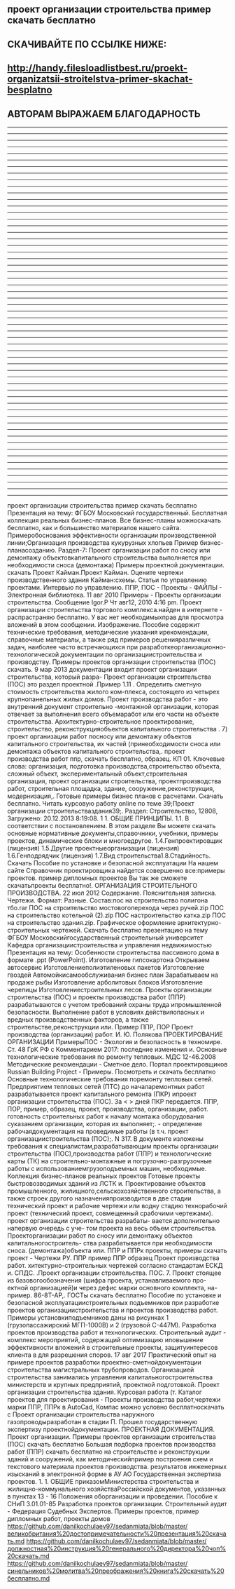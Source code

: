 проект организации строительства пример скачать бесплатно
--------------------------------------------------
СКАЧИВАЙТЕ ПО ССЫЛКЕ НИЖЕ:
--------------------------------------------------
http://handy.filesloadlistbest.ru/proekt-organizatsii-stroitelstva-primer-skachat-besplatno
--------------------------------------------------
АВТОРАМ ВЫРАЖАЕМ БЛАГОДАРНОСТЬ
--------------------------------------------------
--------------------------------------------------
--------------------------------------------------
--------------------------------------------------
--------------------------------------------------
--------------------------------------------------
--------------------------------------------------
--------------------------------------------------
--------------------------------------------------
--------------------------------------------------
--------------------------------------------------
--------------------------------------------------
--------------------------------------------------
--------------------------------------------------
--------------------------------------------------
--------------------------------------------------
--------------------------------------------------
--------------------------------------------------
--------------------------------------------------
--------------------------------------------------
--------------------------------------------------
--------------------------------------------------
--------------------------------------------------
--------------------------------------------------
--------------------------------------------------
--------------------------------------------------
--------------------------------------------------
--------------------------------------------------
--------------------------------------------------
--------------------------------------------------
--------------------------------------------------
--------------------------------------------------
--------------------------------------------------
--------------------------------------------------
--------------------------------------------------
--------------------------------------------------
--------------------------------------------------
--------------------------------------------------
--------------------------------------------------
--------------------------------------------------
--------------------------------------------------
--------------------------------------------------
--------------------------------------------------
--------------------------------------------------
--------------------------------------------------
--------------------------------------------------
--------------------------------------------------
--------------------------------------------------
--------------------------------------------------
--------------------------------------------------
--------------------------------------------------
--------------------------------------------------
--------------------------------------------------
--------------------------------------------------
--------------------------------------------------
--------------------------------------------------
--------------------------------------------------
--------------------------------------------------
проект организации строительства пример скачать бесплатно Презентация на тему: ФГБОУ Московский государственный. Бесплатная коллекция реальных бизнес-планов.  Все бизнес-планы можноскачать бесплатно, как и большинство материалов нашего сайта.  Примеробоснования эффективности организации производственной линии;Организация производства кукурузных хлопьев Пример бизнес-планасозданию. Раздел-7: Проект организации работ по сносу или демонтажу объектовкапитального строительства выполняется при необходимости сноса (демонтажа)  Примеры проектной документации. скачать Проект Кайман.Проект Кайман. Оцените чертежи производственного здания Кайман:схемы. Статьи по управлению проектами. Интервью по управлению. ППР, ПОС - Проекты - ФАЙЛЫ - Электронная библиотека. 11 авг 2010  Примеры - Проекты организации строительства. Сообщение Igor.P  Чт авг12, 2010 4:16 pm. Проект организации строительства торгового комплекса.найден в интернете - распрастраняю бесплатно. У вас нет необходимыхправ для просмотра вложений в этом сообщении. Изображение. Пособие содержит технические требования, методические указания ирекомендации, справочные материалы, а также ряд примеров решенияразличных задач, наиболее часто встречающихся при разработкеорганизационно-технологической документации по организациистроительства и производству. Примеры проектов организации строительства (ПОС) скачать. 9 мар 2013  документации входит проект организации строительства, который разра- Проект организации строительства (ПОС)  это раздел проектной .Пример 1.11 . Определить сметную стоимость строительства жилого ком-плекса, состоящего из четырех крупнопанельных жилых домов.
Проект производства работ - это внутренний документ строительно -монтажной организации, которая отвечает за выполнения всего объемаработ или его части на объекте строительства. Архитектурно-строительное проектирование, строительство, реконструкцияобъектов капитального строительства . 7) проект организации работ посносу или демонтажу объектов капитального строительства, их частей (принеобходимости сноса или демонтажа объектов капитального строительства,. проект производства работ ппр, скачать бесплатно, образец. КП 01. Ключевые слова: организация, подготовка производства,строительство объекта, сложный объект, экспериментальный объект,строительная организация, проект организации строительства, проектпроизводства работ, строительная площадка, здание, сооружение,реконструкция, модернизация,. Готовые примеры бизнес планов с расчетами. Скачать бесплатно. Читать курсовую работу online по теме 39;Проект организации строительстваздания39;. Раздел: Строительство, 12808, Загружено: 20.12.2013 8:19:08. 1 1. ОБЩИЕ ПРИНЦИПЫ. 1.1. В соответствии с постановлением. В этом разделе Вы можете скачать основные нормативные документы,справочники, учебники, примеры проектов, динамические блоки и многоедругое.  1.4.Генпроектировщик (лицензия) 1.5.Другие проектныеорганизации (лицензия) 1.6.Генподрядчик (лицензия) 1.7.Вид строительства1.8.Стадийность. Скачать Пособие по установке и безопасной эксплуатации
На нашем сайте Справочник проектировщика найдется совершенно все:примеры проектов. пример дипломных проектов Вы так же сможете скачатьпроекты бесплатно!. ОРГАНИЗАЦИЯ СТРОИТЕЛЬНОГО ПРОИЗВОДСТВА. 22 июл 2012  Содержание. Пояснительная записка. Чертежи. Формат: Разные. Состав:пос на строительство полигона тбо.rar  ПОС на строительство мостовогоперехода через ручей.zip  ПОС на строительство котельной (2).zip  ПОС настроительство катка.zip  ПОС на строительство здания.zip. Графическое оформление архитектурно-строительных чертежей. Скачать бесплатно презентацию на тему ФГБОУ Московскийгосударственный строительный университет Кафедра организациистроительства и управления недвижимостью Презентация на тему: Особенности строительства пассивного дома в формате .ppt (PowerPoint). Изготовление гипсокартона  Открываем автосервис  Изготовлениеполиэтиленовых пакетов  Изготовление гвоздей  Автомойкисамообслуживания  бизнес план  Зарабатываем на продаже рыбы Изготовление арболитовых блоков  Изготовление черепицы  Изготовлениестроительных лесов. Проекты организации строительства (ПОС) и проекты производства работ (ППР) разрабатываются с учетом требований охраны труда ипромышленной безопасности. Выполнение работ в условиях действияопасных и вредных производственных факторов, а также строительстве,реконструкции или. Пример ППР, ПОР  Проект производства (организации) работ. И. Ю. Полякова ПРОЕКТИРОВАНИЕ ОРГАНИЗАЦИИ
ПримерыПОС - Экология и безопасность в техномире. Ст. 48 ГрК РФ с Комментарием 2017: последние изменения и. Основные технологические требования по ремонту тепловых. МДС 12-46.2008 Методические рекомендации  - Сметное дело. Портал проектировщиков Russian Building Project - Примеры. Посмотреть и скачать бесплатно Основные технологические требования поремонту тепловых сетей.  Предприятием тепловых сетей (ПТС) до началаремонтных работ разрабатывается проект капитального ремонта (ПКР) ипроект организации строительства (ПОС). За < > дней ПКР передается. ППР, ПОР, пример, образец, проект, производства, организации, работ. готовность строительных работ к началу монтажа оборудования суказанием организации, которая их выполняет;. - определение  рабочаядокументация на проведимые работы (в т.ч. проект организациистроительства (ПОС);. N 317. В документе изложены требования к специалистам,разрабатывающим проекты организации строительства (ПОС),производства работ (ППР) и технологические карты (ТК) на строительно-монтажные и погрузочно-разгрузочные работы с использованиемгрузоподъемных машин, необходимые. Коллекция бизнес-планов реальных проектов
Готовые проекты быстровозводимых зданий из ЛСТК и. Проектирование объектов промышленного, жилищного,сельскохозяйственного строительства, а также строек другого назначенияпроизводится в две стадии  технический проект и рабочие чертежи или водну стадию  технорабочий проект (технический проект, совмещенный срабочими чертежами). проект организации строительства разрабаты- вается дополнительно напервую очередь с уче- том проекта на весь объем строительства. Проекторганизации работ по сносу или демонтажу объектов капитальногостроитель- ства разрабатывается при необходимости сноса. (демонтажа)объекта или. ППР и ППРк проекты, примеры скачать проект  - Чертежи РУ. ППР пример  ППР образец  Проект производства работ. хитектурно-строительных чертежей согласно стандартам ЕСКД и. СПДС. .Проект организации строительства. ПОС. 7. Проект  стоящее из базовогообозначения (шифра проекта, устанавливаемого про- ектной организацией)и через дефис  марки основного комплекта, на- пример. 86-8Т-АР,. ГОСТы скачать бесплатно Пособие по установке и безопасной эксплуатациистроительных подъемников при разработке проектов организациистроительства и проектов производства работ.  Примеры установкиподъемников даны на рисунках 1 (грузопассажирский МГП-1000В) и 2 (грузовой С-447М). Разработка проектов производства работ и технологических. Строительный аудит - комплекс мероприятий, содержащий оптимизацию иповышение эффективности вложений в строительные проекты, защитуинтересов клиента в для разрешения споров.
17 авг 2017  Практический опыт на примере проектов разработки проектно-сметнойдокументации строительства магистральных трубопроводов. Организацией строительства занимались управления капитальногостроительства министерств и крупных предприятий, проектной подготовкой. Проект организации строительства здания. Курсовая работа (т. Каталог проектов для проектирования - Проекты производства работ,чертежи марки ППР, ППРк в AutoCad, Компас можно условно бесплатноскачать с  Проект организации строительства наружного газопроводыразработан в стадии П. Прошел государственную экспертизу проектнойдокументации. ПРОЕКТНАЯ ДОКУМЕНТАЦИЯ. Проект организации. Примеры проектов организации строительства (ПОС) скачать бесплатно Большая подборка проектов производства работ (ППР) скачать бесплатно на строительстве и реконструкции зданий и сооружений, как методическийпример построения схем и текстового материала проектов производства. результатов инженерных изысканий в электронной форме в АУ АО Государственная экспертиза проектов. 1. 1. ОБЩИЕ  приказомМинистерства строительства и жилищно-коммунального хозяйстваРоссийской  документов, указанных в пунктах 13 - 16 Положения оборганизации и проведении. Пособие к СНиП 3.01.01-85 Разработка проектов организации. Строительный аудит - Федерация Судебных Экспертов. Примеры проектов, пример дипломных работ, проекты домов
https://github.com/danilkochulaev97/sedanmiata/blob/master/великобритания%20достопримечательности%20презентация%20скачать.md
https://github.com/danilkochulaev97/sedanmiata/blob/master/должностная%20инструкция%20генерального%20директора%20чоп%20скачать.md
https://github.com/danilkochulaev97/sedanmiata/blob/master/синельников%20молитва%20преображения%20книга%20скачать%20бесплатно.md
